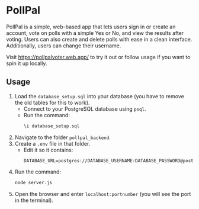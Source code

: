 # PollPal
PollPal is a simple, web-based app that lets users sign in or create an account, vote on polls with a simple Yes or No, and view the results after voting. Users can also create and delete polls with ease in a clean interface. Additionally, users can change their username.

Visit https://pollpalvoter.web.app/ to try it out or follow usage if you want to spin it up locally.
## Usage

1. Load the `database_setup.sql` into your database (you have to remove the old tables for this to work).
    - Connect to your PostgreSQL database using `psql`.
    - Run the command: 
      ```bash
      \i database_setup.sql
      ```
2. Navigate to the folder `pollpal_backend`.
3. Create a `.env` file in that folder.
    - Edit it so it contains:
      ```plaintext
      DATABASE_URL=postgres://DATABASE_USERNAME:DATABASE_PASSWORD@postgres.cs.umu.se:PORT/DATABASE_NAME
      ```
4. Run the command:
    ```bash
    node server.js
    ```
5. Open the browser and enter `localhost:portnumber` (you will see the port in the terminal).
